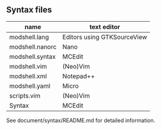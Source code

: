 ## Syntax files

|name           |text editor                |
|---------------|---------------------------|
|modshell.lang  |Editors using GTKSourceView|      
|modshell.nanorc|Nano                       |
|modshell.syntax|MCEdit                     |
|modshell.vim   |(Neo)Vim                   |
|modshell.xml   |Notepad++                  |
|modshell.yaml  |Micro                      |
|scripts.vim    |(Neo)Vim                   |
|Syntax         |MCEdit                     |

See document/syntax/README.md for detailed information.
